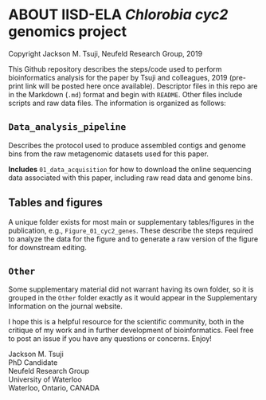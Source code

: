 # ABOUT IISD-ELA _Chlorobia_ _cyc2_ genomics project
Copyright Jackson M. Tsuji, Neufeld Research Group, 2019

This Github repository describes the steps/code used to perform bioinformatics analysis for the paper by Tsuji and colleagues, 2019 (pre-print link will be posted here once available). Descriptor files in this repo are in the Markdown (`.md`) format and begin with `README`. Other files include scripts and raw data files. The information is organized as follows:

## `Data_analysis_pipeline`
Describes the protocol used to produce assembled contigs and genome bins from the raw metagenomic datasets used for this paper.

**Includes** `01_data_acquisition` for how to download the online sequencing data associated with this paper, including raw read data and genome bins.

## Tables and figures
A unique folder exists for most main or supplementary tables/figures in the publication, e.g., `Figure_01_cyc2_genes`. These describe the steps required to analyze the data for the figure and to generate a raw version of the figure for downstream editing.

## `Other`
Some supplementary material did not warrant having its own folder, so it is grouped in the `Other` folder exactly as it would appear in the Supplementary Information on the journal website.

I hope this is a helpful resource for the scientific community, both in the critique of my work and in further development of bioinformatics. Feel free to post an issue if you have any questions or concerns. Enjoy!  


Jackson M. Tsuji  
PhD Candidate  
Neufeld Research Group  
University of Waterloo  
Waterloo, Ontario, CANADA
